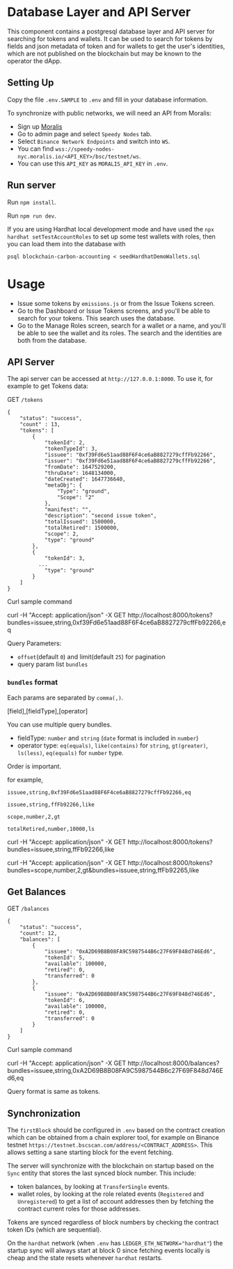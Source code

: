 # Database Layer and API Server 

This component contains a postgresql database layer and API server for searching for tokens and wallets.  It can be used to search for tokens by fields and json metadata of token and for wallets to get the user's identities, which are not published on the blockchain but may be known to the operator the dApp.

## Setting Up

Copy the file `.env.SAMPLE` to `.env` and fill in your database information.

To synchronize with public networks, we will need an API from Moralis:

* Sign up [Moralis](https://moralis.io/)
* Go to admin page and select `Speedy Nodes` tab.
* Select `Binance Network Endpoints` and switch into `WS`.
* You can find `wss://speedy-nodes-nyc.moralis.io/<API_KEY>/bsc/testnet/ws`.
* You can use this `API_KEY` as `MORALIS_API_KEY` in `.env`.

## Run server

Run `npm install`.

Run `npm run dev`.

If you are using Hardhat local development mode and have used the `npx hardhat setTestAccountRoles` to set up some test wallets with roles, then you can load them into the database with

`psql blockchain-carbon-accounting < seedHardhatDemoWallets.sql `

# Usage

* Issue some tokens by `emissions.js` or from the Issue Tokens screen. 
* Go to the Dashboard or Issue Tokens screens, and you'll be able to search for your tokens.  This search uses the database.
* Go to the Manage Roles screen, search for a wallet or a name, and you'll be able to see the wallet and its roles.  The search and the identities are both from the database.

## API Server

The api server can be accessed at  `http://127.0.0.1:8000`.  To use it, for example to get Tokens data:

GET `/tokens`
```
{
    "status": "success",
    "count" : 13,
    "tokens": [
        {
            "tokenId": 2,
            "tokenTypeId": 3,
            "issuee": "0xf39Fd6e51aad88F6F4ce6aB8827279cffFb92266",
            "issuer": "0xf39Fd6e51aad88F6F4ce6aB8827279cffFb92266",
            "fromDate": 1647529200,
            "thruDate": 1648134000,
            "dateCreated": 1647736640,
            "metaObj": {
                "Type": "ground",
                "Scope": "2"
            },
            "manifest": "",
            "description": "second issue token",
            "totalIssued": 1500000,
            "totalRetired": 1500000,
            "scope": 2,
            "type": "ground"
        },
        {
            "tokenId": 3,
          ...
            "type": "ground"
        }
    ]
}
```
Curl sample command

curl -H "Accept: application/json" -X GET http://localhost:8000/tokens?bundles=issuee,string,0xf39Fd6e51aad88F6F4ce6aB8827279cffFb92266,eq

Query Parameters:

* `offset`(default `0`) and limit(default `25`) for pagination
* query param list `bundles`

### `bundles` format

Each params are separated by `comma(,)`. 

[field],[fieldType],[operator]

You can use multiple query bundles. 

* fieldType: `number` and `string` (`date` format is included in `number`)
* operator type: `eq(equals)`, `like(contains)` for `string`, `gt(greater)`, `ls(less)`, `eq(equals)` for `number` type.

Order is important.

for example, 

`issuee,string,0xf39Fd6e51aad88F6F4ce6aB8827279cffFb92266,eq`

`issuee,string,ffFb92266,like`

`scope,number,2,gt`

`totalRetired,number,10000,ls`

curl -H "Accept: application/json" -X GET http://localhost:8000/tokens?bundles=issuee,string,ffFb92266,like

curl -H "Accept: application/json" -X GET http://localhost:8000/tokens?bundles=scope,number,2,gt&bundles=issuee,string,ffFb92265,like

## Get Balances

GET `/balances`
```
{
    "status": "success",
    "count": 12,
    "balances": [
        {
            "issuee": "0xA2D69B8B08FA9C5987544B6c27F69F848d746Ed6",
            "tokenId": 5,
            "available": 100000,
            "retired": 0,
            "transferred": 0
        },
        {
            "issuee": "0xA2D69B8B08FA9C5987544B6c27F69F848d746Ed6",
            "tokenId": 6,
            "available": 100000,
            "retired": 0,
            "transferred": 0
        }
    ]
}
```
Curl sample command

curl -H "Accept: application/json" -X GET http://localhost:8000/balances?bundles=issuee,string,0xA2D69B8B08FA9C5987544B6c27F69F848d746Ed6,eq

Query format is same as tokens.


## Synchronization

The `firstBlock` should be configured in `.env` based on the contract creation which can be obtained from a chain explorer tool, for example on Binance testnet `https://testnet.bscscan.com/address/<CONTRACT_ADDRESS>`.
This allows setting a sane starting block for the event fetching.

The server will synchronize with the blockchain on startup based on the `Sync` entity that stores the last synced block number. This include:
 * token balances, by looking at `TransferSingle` events.
 * wallet roles, by looking at the role related events (`Registered` and `Unregistered`) to get a list of account addresses then by fetching the contract current roles for those addresses.

Tokens are synced regardless of block numbers by checking the contract token IDs (which are sequential).

On the `hardhat` network (when `.env` has `LEDGER_ETH_NETWORK="hardhat"`) the startup sync will always start at block 0 since fetching events locally is cheap and the state resets whenever `hardhat` restarts.
